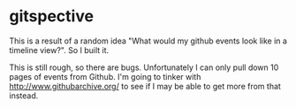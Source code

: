 gitspective
============

This is a result of a random idea "What would my github events look like in a timeline view?". So I built it.

This is still rough, so there are bugs. Unfortunately I can only pull down 10 pages of events from Github. I'm going to tinker with http://www.githubarchive.org/ to see if I may be able to get more from that instead.
